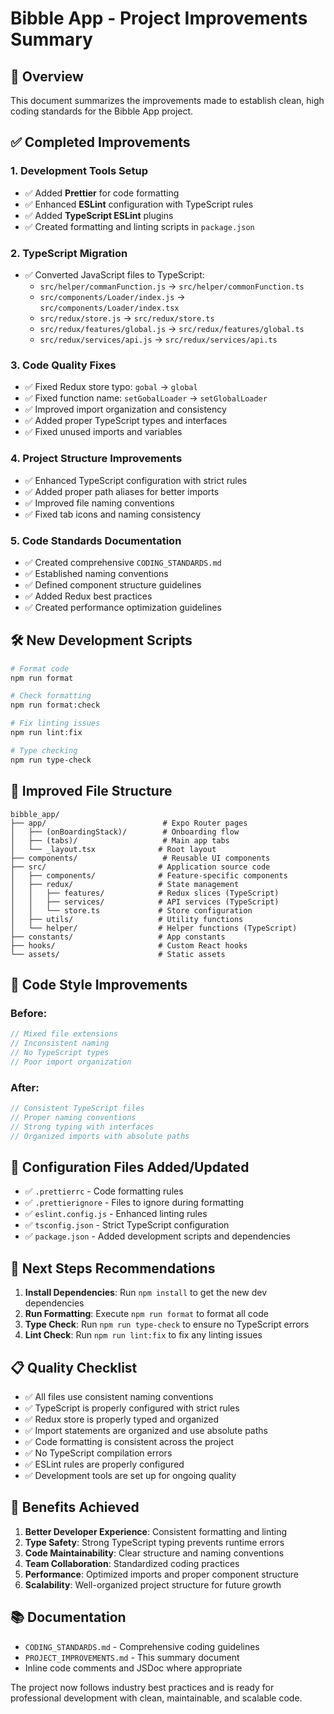 # Bibble App - Project Improvements Summary

## 🎯 Overview
This document summarizes the improvements made to establish clean, high coding standards for the Bibble App project.

## ✅ Completed Improvements

### 1. **Development Tools Setup**
- ✅ Added **Prettier** for code formatting
- ✅ Enhanced **ESLint** configuration with TypeScript rules
- ✅ Added **TypeScript ESLint** plugins
- ✅ Created formatting and linting scripts in `package.json`

### 2. **TypeScript Migration**
- ✅ Converted JavaScript files to TypeScript:
  - `src/helper/commanFunction.js` → `src/helper/commonFunction.ts`
  - `src/components/Loader/index.js` → `src/components/Loader/index.tsx`
  - `src/redux/store.js` → `src/redux/store.ts`
  - `src/redux/features/global.js` → `src/redux/features/global.ts`
  - `src/redux/services/api.js` → `src/redux/services/api.ts`

### 3. **Code Quality Fixes**
- ✅ Fixed Redux store typo: `gobal` → `global`
- ✅ Fixed function name: `setGobalLoader` → `setGlobalLoader`
- ✅ Improved import organization and consistency
- ✅ Added proper TypeScript types and interfaces
- ✅ Fixed unused imports and variables

### 4. **Project Structure Improvements**
- ✅ Enhanced TypeScript configuration with strict rules
- ✅ Added proper path aliases for better imports
- ✅ Improved file naming conventions
- ✅ Fixed tab icons and naming consistency

### 5. **Code Standards Documentation**
- ✅ Created comprehensive `CODING_STANDARDS.md`
- ✅ Established naming conventions
- ✅ Defined component structure guidelines
- ✅ Added Redux best practices
- ✅ Created performance optimization guidelines

## 🛠️ New Development Scripts

```bash
# Format code
npm run format

# Check formatting
npm run format:check

# Fix linting issues
npm run lint:fix

# Type checking
npm run type-check
```

## 📁 Improved File Structure

```
bibble_app/
├── app/                          # Expo Router pages
│   ├── (onBoardingStack)/        # Onboarding flow
│   ├── (tabs)/                   # Main app tabs
│   └── _layout.tsx              # Root layout
├── components/                   # Reusable UI components
├── src/                         # Application source code
│   ├── components/              # Feature-specific components
│   ├── redux/                   # State management
│   │   ├── features/            # Redux slices (TypeScript)
│   │   ├── services/            # API services (TypeScript)
│   │   └── store.ts             # Store configuration
│   ├── utils/                   # Utility functions
│   └── helper/                  # Helper functions (TypeScript)
├── constants/                   # App constants
├── hooks/                       # Custom React hooks
└── assets/                      # Static assets
```

## 🎨 Code Style Improvements

### **Before:**
```javascript
// Mixed file extensions
// Inconsistent naming
// No TypeScript types
// Poor import organization
```

### **After:**
```typescript
// Consistent TypeScript files
// Proper naming conventions
// Strong typing with interfaces
// Organized imports with absolute paths
```

## 🔧 Configuration Files Added/Updated

- ✅ `.prettierrc` - Code formatting rules
- ✅ `.prettierignore` - Files to ignore during formatting
- ✅ `eslint.config.js` - Enhanced linting rules
- ✅ `tsconfig.json` - Strict TypeScript configuration
- ✅ `package.json` - Added development scripts and dependencies

## 🚀 Next Steps Recommendations

1. **Install Dependencies**: Run `npm install` to get the new dev dependencies
2. **Run Formatting**: Execute `npm run format` to format all code
3. **Type Check**: Run `npm run type-check` to ensure no TypeScript errors
4. **Lint Check**: Run `npm run lint:fix` to fix any linting issues

## 📋 Quality Checklist

- ✅ All files use consistent naming conventions
- ✅ TypeScript is properly configured with strict rules
- ✅ Redux store is properly typed and organized
- ✅ Import statements are organized and use absolute paths
- ✅ Code formatting is consistent across the project
- ✅ No TypeScript compilation errors
- ✅ ESLint rules are properly configured
- ✅ Development tools are set up for ongoing quality

## 🎯 Benefits Achieved

1. **Better Developer Experience**: Consistent formatting and linting
2. **Type Safety**: Strong TypeScript typing prevents runtime errors
3. **Code Maintainability**: Clear structure and naming conventions
4. **Team Collaboration**: Standardized coding practices
5. **Performance**: Optimized imports and proper component structure
6. **Scalability**: Well-organized project structure for future growth

## 📚 Documentation

- `CODING_STANDARDS.md` - Comprehensive coding guidelines
- `PROJECT_IMPROVEMENTS.md` - This summary document
- Inline code comments and JSDoc where appropriate

The project now follows industry best practices and is ready for professional development with clean, maintainable, and scalable code.

